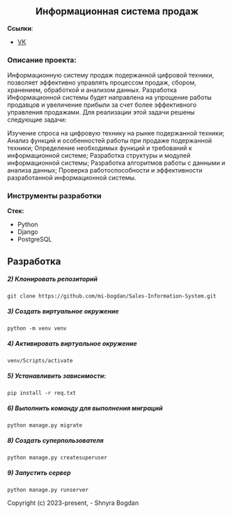 <h2 align="center">Информационная система продаж</h2>


**Ссылки**:
- [VK](https://vk.com/id404101172)


### Описание проекта:
Информационную систему продаж подержанной цифровой техники, позволяет эффективно управлять процессом продаж, сбором, хранением, обработкой и анализом данных. Разработка Информационной системы будет направлена на упрощение работы продавцов и увеличение прибыли за счет более эффективного управления продажами.
Для реализации этой задачи решены следующие задачи:

Изучение спроса на цифровую технику на рынке подержанной техники;
Анализ функций и особенностей работы при продаже подержанной техники;
Определение необходимых функций и требований к информационной системе;
Разработка структуры и модулей информационной системы;
Разработка алгоритмов работы с данными и анализа данных;
Проверка работоспособности и эффективности разработанной информационной системы.

### Инструменты разработки

**Стек:**
- Python 
- Django 
- PostgreSQL

## Разработка

##### 2) Клонировать репозиторий

    git clone https://github.com/mi-bogdan/Sales-Information-System.git

##### 3) Создать виртуальное окружение

    python -m venv venv
    
##### 4) Активировать виртуальное окружение

    venv/Scripts/activate

##### 5) Устанавливить зависимости:

    pip install -r req.txt

##### 6) Выполнить команду для выполнения миграций

    python manage.py migrate
    
##### 8) Создать суперпользователя

    python manage.py createsuperuser
    
##### 9) Запустить сервер

    python manage.py runserver


Copyright (c) 2023-present, - Shnyra Bogdan
